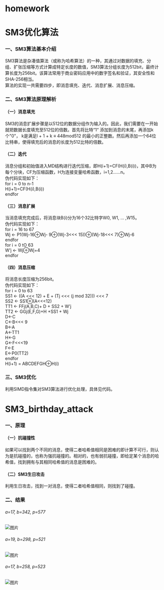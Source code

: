 # homework
# SM3优化算法
### 一、SM3算法基本介绍
SM3算法是杂凑值算法（或称为哈希算法）的一种，其通过对数据的填充、分组、扩张压缩等方式计算成特定长度的数值，SM3算法分组长度为512bit，最终计算长度为256bit。该算法常用于商业密码应用中的数字签名和验证，其安全性和SHA-256相当。<br>
算法的实现一共需要四步，即消息填充、迭代、消息扩展、消息压缩。
### 二、SM3算法原理解析
#### （一）消息填充
SM3的消息扩展步骤是以512位的数据分组作为输入的。因此，我们需要在一开始就把数据长度填充至512位的倍数。首先将比特“1“ 添加到消息的末尾，再添加k个"0"， k是满足l + 1 + k ≡ 448mod512 的最小的正整数。然后再添加一个64位比特串，使得填充后的消息的长度为512比特的倍数。
#### （二）迭代
消息分组和初始值进入MD结构进行迭代压缩，即H(i+1)=CF(H(i),B(i))，其中B为每个分块，CF为压缩函数，H为连接变量哈希函数，i=1,2……n。<br>
伪代码实现如下：<br>
for i = 0 to n-1<br>
H(i+1)=CF(H(i),B(i))<br>
endfor
#### （三）消息扩展
当消息填充完成后，将消息块B(i)分为16个32比特字W0, W1, … ,W15。<br>
伪代码实现如下：<br>
for i = 16 to 67<br>
Wj ← P1(Wj-16⊕Wj- 9⊕(Wj-3<<< 15))⊕(Wj-18<<< 7)⊕Wj-6<br>
endfor<br>
for i = 0 tO 63<br>
W’j ← Wj⊕Wj+4<br>
endfor
#### （四）消息压缩
将消息长度压缩为256bit。<br>
伪代码实现如下：<br>
for i = 0 to 63<br>
SS1 ← ((A <<< 12) + E + (Tj <<< (j mod 32))) <<< 7<br>
SS2 ← SS1⊕(A<<<12)<br>
TT1 ← FFj(A,B,C)+ D + SS2 + W’j<br>
TT2 ← GGj(E,F,G)+H +SS1 + Wj<br>
D←C<br>
C←B<<< 9<br>
B←A<br>
A←TT1<br>
H←G<br>
G←F<<<19<br>
F←E<br>
E←P0(TT2)<br>
endfor<br>
H(i+1) = ABCDEFGH⊕H(i)
### 三、SM3优化
利用SIMD指令集对SM3算法进行优化处理，具体见代码。
<br>
# SM3_birthday_attack
### 一、原理
#### （一）抗碰撞性
如果可以找到两个不同的消息，使得二者哈希值相同是困难的即计算不可行，则认为是抗碰撞的，也称为强抗碰撞的。相对的，也有弱抗碰撞，即给定某个消息的哈希值，找到拥有与其相同哈希值的消息是困难的。
#### （二）SM3生日攻击
利用生日攻击，找到一对消息，使得二者哈希值相同，则找到了碰撞。 
### 二、结果
###### a=17, b=342, p=577
![图片](https://user-images.githubusercontent.com/110144909/181572676-15d865df-b2a0-46d5-b281-8102fe67c9ff.png)
###### a=19, b=298, p=521
![图片](https://user-images.githubusercontent.com/110144909/181573203-50e16079-36bd-4594-88d7-27d413293ce7.png)
###### a=17, b=258, p=523
![图片](https://user-images.githubusercontent.com/110144909/181573606-dc5ee3b0-90eb-4ff1-a35c-312febcd47d2.png)



